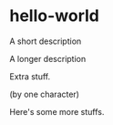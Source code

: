 # hello-world

A short description

A longer description

Extra stuff.

(by one character)

Here's some more stuffs.


